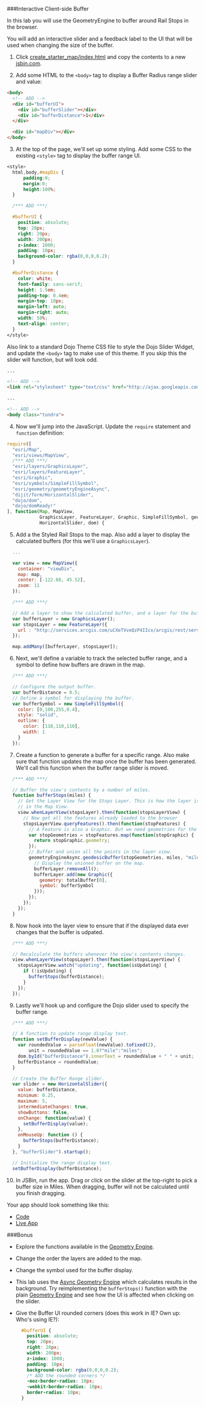 ###Interactive Client-side Buffer

In this lab you will use the GeometryEngine to buffer around Rail Stops in the browser.

You will add an interactive slider and a feedback label to the UI that will be used when changing the size of the buffer.

1. Click [create_starter_map/index.html](../create_starter_map/index.html) and copy the contents to a new [jsbin.com](http://jsbin.com).

2. Add some HTML to the `<body>` tag to display a Buffer Radius range slider and value:

  ```html
  <body>
    <!-- ADD -->
    <div id="bufferUI">
      <div id="bufferSlider"></div>
      <div id="bufferDistance">1</div>
    </div>

    <div id="mapDiv"></div>
  </body>
  ```

3. At the top of the page, we'll set up some styling. Add some CSS to the existing `<style>` tag to display the buffer range UI.

  ```CSS
  <style>
    html,body,#mapDiv {
        padding:0;
        margin:0;
        height:100%;
    }

    /*** ADD ***/

    #bufferUI {
      position: absolute;
      top: 20px;
      right: 20px;
      width: 200px;
      z-index: 1000;
      padding: 10px;
      background-color: rgba(0,0,0,0.2);
    }

    #bufferDistance {
      color: white;
      font-family: sans-serif;
      height: 1.5em;
      padding-top: 0.4em;
      margin-top: 10px;
      margin-left: auto;
      margin-right: auto;
      width: 50%;
      text-align: center;
    }
  </style>
  ```

  Also link to a standard Dojo Theme CSS file to style the Dojo Slider Widget, and update the `<body>` tag to make use of this theme. If you skip this the slider will function, but will look odd.

  ```HTML
  ...

  <!-- ADD -->
  <link rel="stylesheet" type="text/css" href="http://ajax.googleapis.com/ajax/libs/dojo/1.10.4/dijit/themes/tundra/tundra.css">

  ...

  <!-- ADD -->
  <body class="tundra">
  ```

4. Now we'll jump into the JavaScript. Update the `require` statement and `function` definition:

  ```javascript
  require([
    "esri/Map",
    "esri/views/MapView",
    /*** ADD ***/
    "esri/layers/GraphicsLayer",
    "esri/layers/FeatureLayer",
    "esri/Graphic",
    "esri/symbols/SimpleFillSymbol",
    "esri/geometry/geometryEngineAsync",
    "dijit/form/HorizontalSlider",
    "dojo/dom",
    "dojo/domReady!"
  ], function(Map, MapView, 
              GraphicsLayer, FeatureLayer, Graphic, SimpleFillSymbol, geometryEngineAsync,
              HorizontalSlider, dom) {
  ```

5. Add a the Styled Rail Stops to the map. Also add a layer to display the calculated buffers (for this we'll use a `GraphicsLayer`).

  ```javascript
    ...

    var view = new MapView({
      container: "viewDiv",
      map: map,
      center: [-122.68, 45.52],
      zoom: 11
    });

    /*** ADD ***/

    // Add a layer to show the calculated buffer, and a layer for the buffer source data.
    var bufferLayer = new GraphicsLayer();
    var stopsLayer = new FeatureLayer({
      url : "http://services.arcgis.com/uCXeTVveQzP4IIcx/arcgis/rest/services/PDX_Rail_Stops_Styled/FeatureServer/0"
    });

    map.addMany([bufferLayer, stopsLayer]);
  ```

6. Next, we'll define a variable to track the selected buffer range, and a symbol to define how buffers are drawn in the map.

  ```javascript
    /*** ADD ***/

    // Configure the output buffer.
    var bufferDistance = 0.5;
    // Define a symbol for displaying the buffer.
    var bufferSymbol = new SimpleFillSymbol({
      color: [0,100,255,0.4],
      style: "solid",
      outline: {
        color: [110,110,110],
        width: 1
      }
    });
  ```

7. Create a function to generate a buffer for a specific range. Also make sure that function updates the map once the buffer has been generated. We'll call this function when the buffer range slider is moved.

  ```javascript
    /*** ADD ***/

    // Buffer the view's contents by a number of miles.
    function bufferStops(miles) {
      // Get the Layer View for the Stops Layer. This is how the layer is displayed
      // in the Map View.
      view.whenLayerView(stopsLayer).then(function(stopsLayerView) {
        // Now get all the features already loaded to the browser
        stopsLayerView.queryFeatures().then(function(stopFeatures) {
          // A Feature is also a Graphic. But we need geometries for the buffer operation.
          var stopGeometries = stopFeatures.map(function(stopGraphic) {
            return stopGraphic.geometry;
          });
          // Buffer and union all the points in the layer view.
          geometryEngineAsync.geodesicBuffer(stopGeometries, miles, "miles", true).then(function(totalBuffer) {
            // Display the unioned buffer on the map.
            bufferLayer.removeAll();
            bufferLayer.add(new Graphic({
              geometry: totalBuffer[0],
              symbol: bufferSymbol
            }));
          });
        });
      });
    }
  ```

8. Now hook into the layer view to ensure that if the displayed data ever changes that the buffer is udpated.

  ```javascript
    /*** ADD ***/

    // Recalculate the buffers whenever the view's contents changes.
    view.whenLayerView(stopsLayer).then(function(stopsLayerView) {
      stopsLayerView.watch("updating", function(isUpdating) {
        if (!isUpdating) {
          bufferStops(bufferDistance);
        }
      });
    });
  ```

9. Lastly we'll hook up and configure the Dojo slider used to specify the buffer range.

  ```javascript
    /*** ADD ***/

    // A function to update range display text.
    function setBufferDisplay(newValue) {
      var roundedValue = parseFloat(newValue).toFixed(2),
          unit = roundedValue == 1.0?"mile":"miles";
      dom.byId("bufferDistance").innerText = roundedValue + " " + unit;
      bufferDistance = roundedValue;
    }

    // Create the Buffer Range slider.
    var slider = new HorizontalSlider({
      value: bufferDistance,
      minimum: 0.25,
      maximum: 5,
      intermediateChanges: true,
      showButtons: false,
      onChange: function(value) {
        setBufferDisplay(value);
      },
      onMouseUp: function () {
        bufferStops(bufferDistance);
      }
    }, "bufferSlider").startup();

    // Initialize the range display text.
    setBufferDisplay(bufferDistance);
  ```

10. In JSBin, run the app. Drag or click on the slider at the top-right to pick a buffer size in Miles. When dragging, buffer will not be calculated until you finish dragging.

Your app should look something like this:
* [Code](index.html)
* [Live App](http://esri.github.io/geodev-hackerlabs/develop/jsapi/buffer_with_geometry_engine_and_slider/index.html)

###Bonus
* Explore the functions available in the [Geometry Engine](https://developers.arcgis.com/javascript/latest/api-reference/esri-geometry-geometryEngineAsync.html).
* Change the order the layers are added to the map.
* Change the symbol used for the buffer display.
* This lab uses the [Async Geometry Engine](https://developers.arcgis.com/javascript/latest/api-reference/esri-geometry-geometryEngineAsync.html) which calculates results in the background. Try reimplementing the `bufferStops()` function with the plain [Geometry Engine](https://developers.arcgis.com/javascript/latest/api-reference/esri-geometry-geometryEngine.html) and see how the UI is affected when clicking on the slider.
* Give the Buffer UI rounded corners (does this work in IE? Own up: Who's using IE?):

  ```CSS
    #bufferUI {
      position: absolute;
      top: 20px;
      right: 20px;
      width: 200px;
      z-index: 1000;
      padding: 10px;
      background-color: rgba(0,0,0,0.2);
      /* ADD the rounded corners */
      -moz-border-radius: 10px;
      -webkit-border-radius: 10px;
      border-radius: 10px;
    }
  ```
